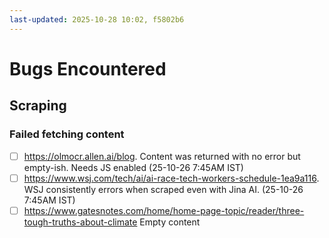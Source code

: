 ```yaml
---
last-updated: 2025-10-28 10:02, f5802b6
---
```


# Bugs Encountered

## Scraping

### Failed fetching content
- [ ] https://olmocr.allen.ai/blog. Content was returned with no error but empty-ish. Needs JS enabled (25-10-26 7:45AM IST)
- [ ] https://www.wsj.com/tech/ai/ai-race-tech-workers-schedule-1ea9a116. WSJ consistently errors when scraped even with Jina AI. (25-10-26 7:45AM IST)
- [ ] https://www.gatesnotes.com/home/home-page-topic/reader/three-tough-truths-about-climate Empty content